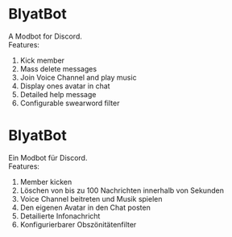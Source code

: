 # BlyatBot

A Modbot for Discord.  
Features:  
1. Kick member  
2. Mass delete messages  
3. Join Voice Channel and play music
4. Display ones avatar in chat
5. Detailed help message
6. Configurable swearword filter


# BlyatBot

Ein Modbot für Discord.  
Features:  
1. Member kicken 
2. Löschen von bis zu 100 Nachrichten innerhalb von Sekunden  
3. Voice Channel beitreten und Musik spielen
4. Den eigenen Avatar in den Chat posten
5. Detailierte Infonachricht
6. Konfigurierbarer Obszönitätenfilter
